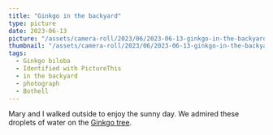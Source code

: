 ```yaml
---
title: "Ginkgo in the backyard"
type: picture
date: 2023-06-13
picture: "/assets/camera-roll/2023/06/2023-06-13-ginkgo-in-the-backyard/20230613_231822140_iOS.jpg"
thumbnail: "/assets/camera-roll/2023/06/2023-06-13-ginkgo-in-the-backyard/20230613_231822140_iOS-thumbnail.jpg"
tags:
  - Ginkgo biloba
  - Identified with PictureThis
  - in the backyard
  - photograph
  - Bothell
---
```

Mary and I walked outside to enjoy the sunny day. We admired these droplets of water on the [Ginkgo tree](/ginkgo-biloba/).